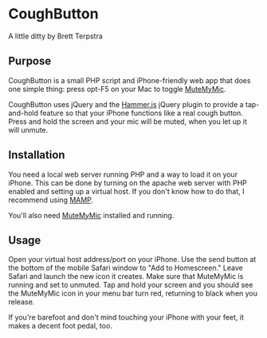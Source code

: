 # CoughButton

A little ditty by Brett Terpstra

## Purpose

CoughButton is a small PHP script and iPhone-friendly web app that does one simple thing: press opt-F5 on your Mac to toggle [MuteMyMic][1].

[1]: https://itunes.apple.com/pl/app/mutemymic/id456362093?mt=12

CoughButton uses jQuery and the [Hammer.js][2] jQuery plugin to provide a tap-and-hold feature so that your iPhone functions like a real cough button. Press and hold the screen and your mic will be muted, when you let up it will unmute.

[2]: http://eightmedia.github.com/hammer.js/

## Installation

You need a local web server running PHP and a way to load it on your iPhone. This can be done by turning on the apache web server with PHP enabled and setting up a virtual host. If you don't know how to do that, I recommend using [MAMP][3].

[3]: http://www.mamp.info/en/index.html

You'll also need [MuteMyMic][1] installed and running.

## Usage

Open your virtual host address/port on your iPhone. Use the send button at the bottom of the mobile Safari window to "Add to Homescreen." Leave Safari and launch the new icon it creates. Make sure that MuteMyMic is running and set to unmuted. Tap and hold your screen and you should see the MuteMyMic icon in your menu bar turn red, returning to black when you release.

If you're barefoot and don't mind touching your iPhone with your feet, it makes a decent foot pedal, too.
